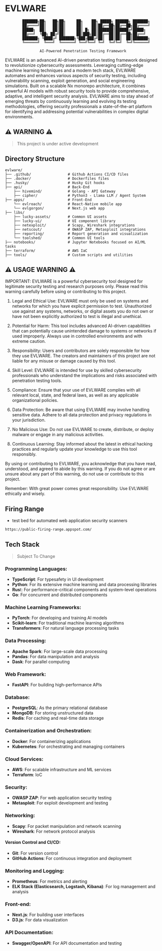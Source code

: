 # EVLWARE

```ascii
        ███████╗██╗   ██╗██╗     ██╗    ██╗ █████╗ ██████╗ ███████╗
        ██╔════╝██║   ██║██║     ██║    ██║██╔══██╗██╔══██╗██╔════╝
        █████╗  ██║   ██║██║     ██║ █╗ ██║███████║██████╔╝█████╗  
        ██╔══╝  ╚██╗ ██╔╝██║     ██║███╗██║██╔══██║██╔══██╗██╔══╝  
        ███████╗ ╚████╔╝ ███████╗╚███╔███╔╝██║  ██║██║  ██║███████╗
        ╚══════╝  ╚═══╝  ╚══════╝ ╚══╝╚══╝ ╚═╝  ╚═╝╚═╝  ╚═╝╚══════╝
                                                                    
                AI-Powered Penetration Testing Framework
```

EVLWARE is an advanced AI-driven penetration testing framework designed to revolutionize cybersecurity assessments. Leveraging cutting-edge machine learning techniques and a modern tech stack, EVLWARE automates and enhances various aspects of security testing, including vulnerability scanning, exploit generation, and social engineering simulations. Built on a scalable Nx monorepo architecture, it combines powerful AI models with robust security tools to provide comprehensive, adaptive, and intelligent security analysis. EVLWARE aims to stay ahead of emerging threats by continuously learning and evolving its testing methodologies, offering security professionals a state-of-the-art platform for identifying and addressing potential vulnerabilities in complex digital environments.

## ⚠️ WARNING ⚠️
> This project is under active development

## Directory Structure

```
evlware/
├── .github/                 # Github Actions CI/CD files
├── .docker/                 # Dockerfiles files
├── .husky/                  # Husky Git hooks
├── api/                     # Back-End
    ├── hivemind/            # Golang - API Gateway                     
    ├── cipher/              # Python3 - Llama LLM / Agent System
├── apps/                    # Front-End
    └── evlroach/            # React-Native mobile app
    └── evlgorgon/           # Next.js web app
├── libs/
    ├── lucky-assets/        # Common UI assets
    ├── lucky-ui/            # UI component library
    ├── netexploit/          # Scapy, Wireshark integrations
    ├── netscout/            # OWASP ZAP, Metasploit integrations
    ├── reporting/           # Report generation and visualization
    └── toolshed/            # Common UI tools
├── notebooks/               # Jupyter Notebooks focused on AI/ML tasks
├── terraform/               # AWS IaC
├── tools/                   # Custom scripts and utilities
```

## ⚠️ USAGE WARNING ⚠️

IMPORTANT: EVLWARE is a powerful cybersecurity tool designed for legitimate security testing and research purposes only. Please read this warning carefully before using or contributing to this project.

1. Legal and Ethical Use: EVLWARE must only be used on systems and networks for which you have explicit permission to test. Unauthorized use against any systems, networks, or digital assets you do not own or have not been explicitly authorized to test is illegal and unethical.

2. Potential for Harm: This tool includes advanced AI-driven capabilities that can potentially cause unintended damage to systems or networks if used improperly. Always use in controlled environments and with extreme caution.

3. Responsibility: Users and contributors are solely responsible for how they use EVLWARE. The creators and maintainers of this project are not liable for any misuse or damage caused by this tool.

4. Skill Level: EVLWARE is intended for use by skilled cybersecurity professionals who understand the implications and risks associated with penetration testing tools.

5. Compliance: Ensure that your use of EVLWARE complies with all relevant local, state, and federal laws, as well as any applicable organizational policies.

6. Data Protection: Be aware that using EVLWARE may involve handling sensitive data. Adhere to all data protection and privacy regulations in your jurisdiction.

7. No Malicious Use: Do not use EVLWARE to create, distribute, or deploy malware or engage in any malicious activities.

8. Continuous Learning: Stay informed about the latest in ethical hacking practices and regularly update your knowledge to use this tool responsibly.

By using or contributing to EVLWARE, you acknowledge that you have read, understood, and agreed to abide by this warning. If you do not agree or are unsure about any part of this warning, do not use or contribute to this project.

Remember: With great power comes great responsibility. Use EVLWARE ethically and wisely.


## Firing Range

- test bed for automated web application security scanners

```bash
https://public-firing-range.appspot.com/
```

## Tech Stack

> Subject To Change

### Programming Languages:

- **TypeScript**: For typesafety in UI development
- **Python**: For its extensive machine learning and data processing libraries
- **Rus**t: For performance-critical components and system-level operations
- **Go**: For concurrent and distributed components

### Machine Learning Frameworks:

- **PyTorch**: For developing and training AI models
- **Scikit-learn**: For traditional machine learning algorithms
- **Transformers**: For natural language processing tasks

### Data Processing:

- **Apache Spark**: For large-scale data processing
- **Pandas**: For data manipulation and analysis
- **Dask**: For parallel computing

### Web Framework:

- **FastAPI**: For building high-performance APIs

### Database:

- **PostgreSQL**: As the primary relational database
- **MongoDB**: For storing unstructured data
- **Redis**: For caching and real-time data storage

### Containerization and Orchestration:

- **Docker**: For containerizing applications
- **Kubernetes**: For orchestrating and managing containers

### Cloud Services:

- **AWS**: For scalable infrastructure and ML services
- **Terraform**: IoC

### Security:

- **OWASP ZAP**: For web application security testing
- **Metasploit**: For exploit development and testing

### Networking:

- **Scapy**: For packet manipulation and network scanning
- **Wireshark**: For network protocol analysis

#### Version Control and CI/CD:

- **Git**: For version control
- **GitHub Actions**: For continuous integration and deployment

### Monitoring and Logging:

- **Prometheus**: For metrics and alerting
- **ELK Stack (Elasticsearch, Logstash, Kibana)**: For log management and analysis

### Front-end:

- **Next.js**: For building user interfaces
- **D3.js**: For data visualization

### API Documentation:

- **Swagger/OpenAPI**: For API documentation and testing
